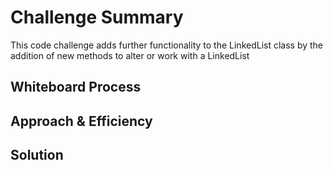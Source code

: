 # Challenge Summary
This code challenge adds further functionality to the LinkedList class by the addition of new methods to alter
or work with a LinkedList

## Whiteboard Process
<!-- Embedded whiteboard image -->

## Approach & Efficiency
<!-- What approach did you take? Why? What is the Big O space/time for this approach? -->

## Solution
<!-- Show how to run your code, and examples of it in action -->
